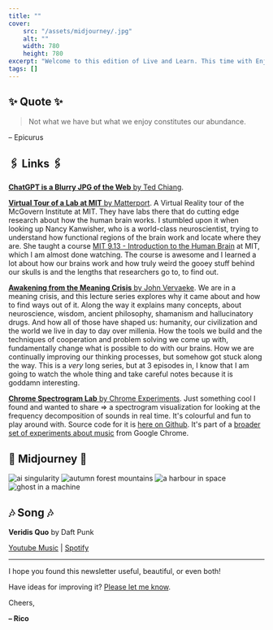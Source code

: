 ```yaml
---
title: ""
cover:
    src: "/assets/midjourney/.jpg"
    alt: ""
    width: 780
    height: 780
excerpt: "Welcome to this edition of Live and Learn. This time with Enjoy."
tags: []
---
```


## ✨ Quote ✨

> Not what we have but what we enjoy constitutes our abundance. 

– Epicurus

## 🖇️ Links 🖇️

[**ChatGPT is a Blurry JPG of the Web** by Ted Chiang](https://www.newyorker.com/tech/annals-of-technology/chatgpt-is-a-blurry-jpeg-of-the-web).

[**Virtual Tour of a Lab at MIT** by Matterport](https://my.matterport.com/show/?m=j7XHowY5WR1). A Virtual Reality tour of the McGovern Institute at MIT. They have labs there that do cutting edge research about how the human brain works. I stumbled upon it when looking up Nancy Kanwisher, who is a world-class neuroscientist, trying to understand how functional regions of the brain work and locate where they are. She taught a course [MIT 9.13 - Introduction to the Human Brain](https://www.youtube.com/playlist?list=PLUl4u3cNGP60IKRN_pFptIBxeiMc0MCJP) at MIT, which I am almost done watching. The course is awesome and I learned a lot about how our brains work and how truly weird the gooey stuff behind our skulls is and the lengths that researchers go to, to find out. 

[**Awakening from the Meaning Crisis** by John Vervaeke](https://www.youtube.com/playlist?list=PLND1JCRq8Vuh3f0P5qjrSdb5eC1ZfZwWJ). We are in a meaning crisis, and this lecture series explores why it came about and how to find ways out of it. Along the way it explains many concepts, about neuroscience, wisdom, ancient philosophy, shamanism and hallucinatory drugs. And how all of those have shaped us: humanity, our civilization and the world we live in day to day over millenia. How the tools we build and the techniques of cooperation and problem solving we come up with, fundamentally change what is possible to do with our brains. How we are continually improving our thinking processes, but somehow got stuck along the way. This is a *very* long series, but at 3 episodes in, I know that I am going to watch the whole thing and take careful notes because it is goddamn interesting. 

[**Chrome Spectrogram Lab** by Chrome Experiments](https://musiclab.chromeexperiments.com/spectrogram/). Just something cool I found and wanted to share => a spectrogram visualization for looking at the frequency decomposition of sounds in real time. It's colourful and fun to play around with. Source code for it is [here on Github](https://github.com/googlecreativelab/chrome-music-lab/tree/master/spectrogram/src). It's part of a [broader set of experiments about music](https://musiclab.chromeexperiments.com/Experiments) from Google Chrome.

## 🌌 Midjourney 🌌

![ai singularity](/assets/midjourney/ai-singularity.jpg)
![autumn forest mountains](/assets/midjourney/autumn-forest-mountains.jpg)
![a harbour in space](/assets/midjourney/a-harbour-in-space-2.jpg)
![ghost in a machine](/assets/midjourney/ghost-in-a-machine.jpg)

## 🎶 Song 🎶

**Veridis Quo** by Daft Punk

[Youtube Music]() | [Spotify]()

---

I hope you found this newsletter useful, beautiful, or even both!

Have ideas for improving it? [Please let me know](https://airtable.com/shro1VeyG4lkNXkx2).

Cheers,

**– Rico**